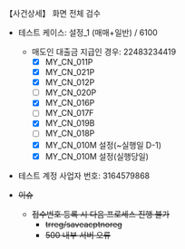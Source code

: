 【사건상세】 화면 전체 검수
- 테스트 케이스: 설정_1 (매매+일반) / 6100 
	- 매도인 대출금 지급인 경우: 22483234419
		- [x] MY_CN_011P
		- [x] MY_CN_021P
		- [x] MY_CN_012P 
		- [ ] MY_CN_020P
		- [x] MY_CN_016P
		- [ ] MY_CN_017F
		- [x] MY_CN_019B
		- [ ] MY_CN_018P
		- [x] MY_CN_010M 설정(~실행일 D-1)
		- [x] MY_CN_010M 설정(실행당일)

- 테스트 계정 사업자 번호: 3164579868

- ~~이슈~~
	- ~~접수번호 등록 시 다음 프로세스 진행 불가~~
		- ~~trreg/saveacptnoreg~~ 
		- ~~500 내부 서버 오류~~